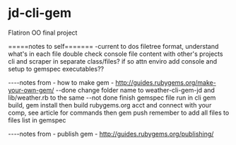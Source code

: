 # jd-cli-gem
Flatiron OO final project


=====notes to self=======
-current to dos
filetree format, understand what's in each file
double check console file content with other's projects
cli and scraper in separate class/files? if so attn enviro
add console and setup to gemspec executables??

----notes from - how to make gem - http://guides.rubygems.org/make-your-own-gem/
  --done
change folder name to weather-cli-gem-jd
  and lib/weather.rb to the same
  --not done
finish gemspec file
run in cli gem build, gem install
then build rubygems.org acct and connect with your comp, see article for commands
then gem push
remember to add all files to files list in gemspec


----notes from - publish gem - http://guides.rubygems.org/publishing/